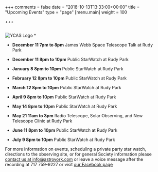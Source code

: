 +++
comments = false
date = "2018-10-13T13:33:00+00:00"
title = "Upcoming Events"
type = "page"
[menu.main]
weight = 100

+++

## 
![YCAS Logo](../img/YCAS2018b.jpg "York County Astronomical Society")
*

* **December 11 7pm to 8pm** James Webb Space Telescope Talk at Rudy Park

* **December 11 8pm to 10pm** Public StarWatch at Rudy Park

* **January 8 8pm to 10pm** Public StarWatch at Rudy Park

* **February 12 8pm to 10pm** Public StarWatch at Rudy Park

* **March 12 8pm to 10pm** Public StarWatch at Rudy Park

* **April 9 8pm to 10pm** Public StarWatch at Rudy Park

* **May 14 8pm to 10pm** Public StarWatch at Rudy Park

* **May 21 11am to 3pm** Radio Telescope, Solar Observing, and New Telescope Clinic at Rudy Park

* **June 11 8pm to 10pm** Public StarWatch at Rudy Park

* **July 9 8pm to 10pm** Public StarWatch at Rudy Park

For more information on events, scheduling a private party star watch, directions to the observing site, or for general Society information please [contact us at info@astroyork.com](info@astroyork.com) or leave a voice message after the recording at 717 759-9227 or visit [our Facebook page](https://www.facebook.com/astroyork)

